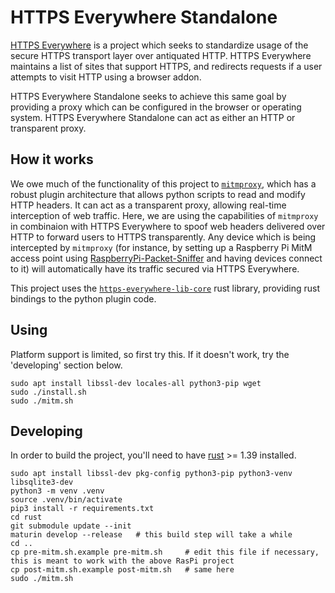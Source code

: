 # HTTPS Everywhere Standalone

[HTTPS Everywhere](https://www.eff.org/https-everywhere) is a project which seeks to standardize usage of the secure HTTPS transport layer over antiquated HTTP.  HTTPS Everywhere maintains a list of sites that support HTTPS, and redirects requests if a user attempts to visit HTTP using a browser addon.

HTTPS Everywhere Standalone seeks to achieve this same goal by providing a proxy which can be configured in the browser or operating system.  HTTPS Everywhere Standalone can act as either an HTTP or transparent proxy.

## How it works

We owe much of the functionality of this project to [`mitmproxy`](https://mitmproxy.org/), which has a robust plugin architecture that allows python scripts to read and modify HTTP headers.  It can act as a transparent proxy, allowing real-time interception of web traffic.  Here, we are using the capabilities of `mitmproxy` in combinaion with HTTPS Everywhere to spoof web headers delivered over HTTP to forward users to HTTPS transparently.  Any device which is being intercepted by `mitmproxy` (for instance, by setting up a Raspberry Pi MitM access point using [RaspberryPi-Packet-Sniffer](https://github.com/Hainish/RaspberryPi-Packet-Sniffer) and having devices connect to it) will automatically have its traffic secured via HTTPS Everywhere.

This project uses the [`https-everywhere-lib-core`](https://github.com/EFForg/https-everywhere-lib-core/) rust library, providing rust bindings to the python plugin code.

## Using

Platform support is limited, so first try this.  If it doesn't work, try the 'developing' section below.

    sudo apt install libssl-dev locales-all python3-pip wget
    sudo ./install.sh
    sudo ./mitm.sh

## Developing

In order to build the project, you'll need to have [rust](https://rust-lang.org/) >= 1.39 installed.

    sudo apt install libssl-dev pkg-config python3-pip python3-venv libsqlite3-dev
    python3 -m venv .venv
    source .venv/bin/activate
    pip3 install -r requirements.txt
    cd rust
    git submodule update --init
    maturin develop --release   # this build step will take a while
    cd ..
    cp pre-mitm.sh.example pre-mitm.sh     # edit this file if necessary, this is meant to work with the above RasPi project
    cp post-mitm.sh.example post-mitm.sh   # same here
    sudo ./mitm.sh
